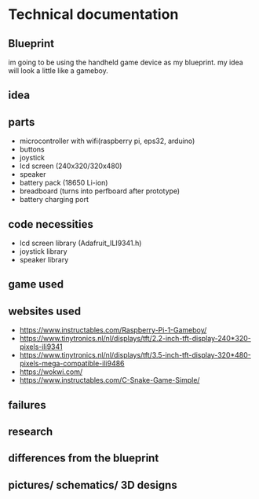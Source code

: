 # Technical documentation

## Blueprint
im going to be using the handheld game device as my blueprint.
my idea will look a little like a gameboy.

## idea

## parts
- microcontroller with wifi(raspberry pi, eps32, arduino)
- buttons
- joystick
- lcd screen (240x320/320x480)
- speaker
- battery pack (18650 Li-ion)
- breadboard (turns into perfboard after prototype)
- battery charging port

## code necessities
- lcd screen library (Adafruit_ILI9341.h)
- joystick library
- speaker library

## game used

## websites used
- https://www.instructables.com/Raspberry-Pi-1-Gameboy/
- https://www.tinytronics.nl/nl/displays/tft/2.2-inch-tft-display-240*320-pixels-ili9341
- https://www.tinytronics.nl/nl/displays/tft/3.5-inch-tft-display-320*480-pixels-mega-compatible-ili9486
- https://wokwi.com/
- https://www.instructables.com/C-Snake-Game-Simple/

## failures

## research

## differences from the blueprint

## pictures/ schematics/ 3D designs